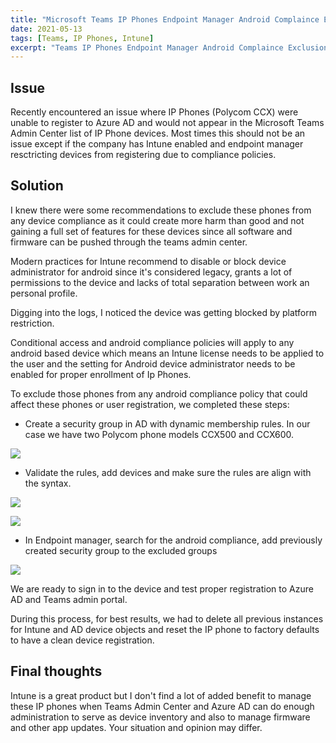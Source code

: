 ```yaml
---
title: "Microsoft Teams IP Phones Endpoint Manager Android Complaince Exclusion"
date: 2021-05-13
tags: [Teams, IP Phones, Intune]
excerpt: "Teams IP Phones Endpoint Manager Android Complaince Exclusion "
---
```


## Issue

Recently encountered an issue where IP Phones (Polycom CCX) were unable to register to Azure AD and would not appear in the Microsoft Teams Admin Center list of IP Phone devices. Most times this should not be an issue except if the company has Intune enabled and endpoint manager resctricting devices from registering due to compliance policies.

## Solution

I knew there were some recommendations to exclude these phones from any device compliance as it could create more harm than good and not gaining a full set of features for these devices since all software and firmware can be pushed through the teams admin center.

Modern practices for Intune recommend to disable or block device administrator for android since it's considered legacy, grants a lot of permissions to the device and lacks of total separation between work an personal profile.

Digging into the logs, I noticed the device was getting blocked by platform restriction.

Conditional access and android compliance policies will apply to any android based device which means an Intune license needs to be applied to the user and the setting for Android device administrator needs to be enabled for proper enrollment of Ip Phones.

To exclude those phones from any android compliance policy that could affect these phones or user registration, we completed these steps:

- Create a security group in AD with dynamic membership rules. In our case we have two Polycom phone models CCX500 and CCX600.

![](images/AzurePolycomPhoneSecurityGroupRules.png)

- Validate the rules, add devices and make sure the rules are align with the syntax.

![](images/AzurePolycomPhoneSecurityGroupRulesValidateAddDevices.png)

![](images/AzurePolycomPhoneSecurityGroupRulesValidateDevices.png)

- In Endpoint manager, search for the android compliance, add previously created security group to the excluded groups

![](images/EndpointManager%20Group%20Exclusion.png)

We are ready to sign in to the device and test proper registration to Azure AD and Teams admin portal.

During this process, for best results, we had to delete all previous instances for Intune and AD device objects and reset the IP phone to factory defaults to have a clean device registration.

## Final thoughts

Intune is a great product but I don't find a lot of added benefit to manage these IP phones when Teams Admin Center and Azure AD can do enough administration to serve as device inventory and also to manage firmware and other app updates. Your situation and opinion may differ.